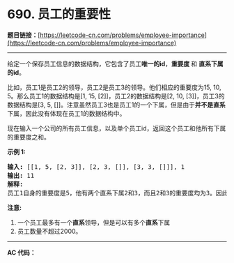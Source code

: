 # 690. 员工的重要性

**题目链接：**[https://leetcode-cn.com/problems/employee-importance](https://leetcode-cn.com/problems/employee-importance)

---

<div class="content__1Y2H">
 <div class="notranslate">
  <p>给定一个保存员工信息的数据结构，它包含了员工<strong>唯一的id</strong>，<strong>重要度&nbsp;</strong>和 <strong>直系下属的id</strong>。</p> 
  <p>比如，员工1是员工2的领导，员工2是员工3的领导。他们相应的重要度为15, 10, 5。那么员工1的数据结构是[1, 15, [2]]，员工2的数据结构是[2, 10, [3]]，员工3的数据结构是[3, 5, []]。注意虽然员工3也是员工1的一个下属，但是由于<strong>并不是直系</strong>下属，因此没有体现在员工1的数据结构中。</p> 
  <p>现在输入一个公司的所有员工信息，以及单个员工id，返回这个员工和他所有下属的重要度之和。</p> 
  <p><strong>示例 1:</strong></p> 
  <pre class="language-text"><strong>输入:</strong> [[1, 5, [2, 3]], [2, 3, []], [3, 3, []]], 1
<strong>输出:</strong> 11
<strong>解释:</strong>
员工1自身的重要度是5，他有两个直系下属2和3，而且2和3的重要度均为3。因此员工1的总重要度是 5 + 3 + 3 = 11。
</pre> 
  <p><strong>注意:</strong></p> 
  <ol> 
   <li>一个员工最多有一个<strong>直系</strong>领导，但是可以有多个<strong>直系</strong>下属</li> 
   <li>员工数量不超过2000。</li> 
  </ol> 
 </div>
</div>

---

**AC 代码：**

```java

```